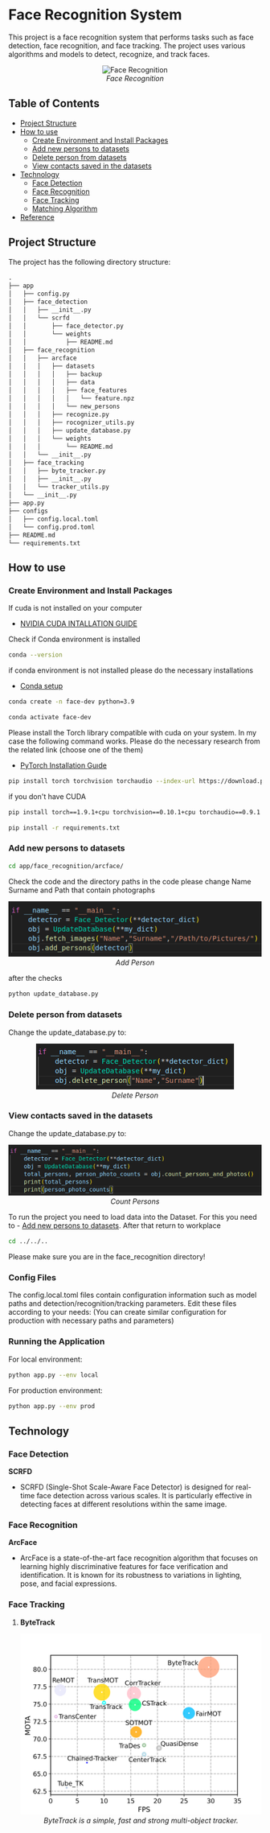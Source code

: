# Face Recognition System

This project is a face recognition system that performs tasks such as face detection, face recognition, and face tracking. The project uses various algorithms and models to detect, recognize, and track faces.

<p align="center">
<img src="./assets/face_recognition.gif" alt="Face Recognition" />
<br>
<em>Face Recognition</em>
</p>


## Table of Contents

- [Project Structure](#Project-Structure)
- [How to use](#how-to-use)
  - [Create Environment and Install Packages](#create-environment-and-install-packages)
  - [Add new persons to datasets](#add-new-persons-to-datasets)
  - [Delete person from datasets](#Delete-person-from-datasets)
  - [View contacts saved in the datasets](#View-contacts-saved-in-the-datasets)
- [Technology](#technology)
  - [Face Detection](#face-detection)
  - [Face Recognition](#face-recognition)
  - [Face Tracking](#face-tracking)
  - [Matching Algorithm](#matching-algorithm)
- [Reference](#reference)

## Project Structure

The project has the following directory structure:

```
.
├── app
│   ├── config.py
│   ├── face_detection
│   │   ├── __init__.py
│   │   └── scrfd
│   │       ├── face_detector.py
│   │       └── weights
│   │           ├── README.md
│   ├── face_recognition
│   │   ├── arcface
│   │   │   ├── datasets
│   │   │   │   ├── backup
│   │   │   │   ├── data
│   │   │   │   ├── face_features
│   │   │   │   │   └── feature.npz
│   │   │   │   └── new_persons
│   │   │   ├── recognize.py
│   │   │   ├── rocognizer_utils.py
│   │   │   ├── update_database.py
│   │   │   └── weights
│   │   │       └── README.md
│   │   └── __init__.py
│   ├── face_tracking
│   │   ├── byte_tracker.py
│   │   ├── __init__.py
│   │   └── tracker_utils.py
│   └── __init__.py
├── app.py
├── configs
│   ├── config.local.toml
│   └── config.prod.toml
├── README.md
└── requirements.txt
```

## How to use

### Create Environment and Install Packages

If cuda is not installed on your computer
- [NVIDIA CUDA INTALLATION GUIDE](https://docs.nvidia.com/cuda/cuda-installation-guide-linux/index.html)

Check if Conda environment is installed
```bash
conda --version
```
if conda environment is not installed please do the necessary installations

- [Conda setup](https://conda.io/projects/conda/en/latest/user-guide/getting-started.html)

```bash
conda create -n face-dev python=3.9
```

```bash
conda activate face-dev
```

Please install the Torch library compatible with cuda on your system. In my case the following command works. Please do the necessary research from the related link (choose one of the them)
- [PyTorch Installation Guıde](https://pytorch.org/get-started/locally/)
```bash
pip install torch torchvision torchaudio --index-url https://download.pytorch.org/whl/cu124
```
if you don't have CUDA
```bash
pip install torch==1.9.1+cpu torchvision==0.10.1+cpu torchaudio==0.9.1 -f https://download.pytorch.org/whl/torch_stable.html
```

```bash
pip install -r requirements.txt
```
### Add new persons to datasets

```bash
cd app/face_recognition/arcface/
```
Check the code and the directory paths in the code please change Name Surname and Path that contain photographs
   <p align="center">
   <img src="./assets/add_person.png" alt="Code Explanition" />
   <br>
   <em>Add Person</em>
   </p>

after the checks
```bash
python update_database.py
```

### Delete person from datasets
Change the update_database.py to:
   <p align="center">
   <img src="./assets/delete_person.png" alt="Code Explanition" />
   <br>
   <em>Delete Person</em>
   </p>

### View contacts saved in the datasets
Change the update_database.py to:
   <p align="center">
   <img src="./assets/list_people.png" alt="Code Explanition" />
   <br>
   <em>Count Persons</em>
   </p>

To run the project you need to load data into the Dataset. For this you need to - [Add new persons to datasets](#Add-new-persons-to-datasets).
After that return to workplace
```bash
cd ../../..
```
Please make sure you are in the face_recognition directory!

### Config Files

The config.local.toml files contain configuration information such as model paths and 
detection/recognition/tracking parameters. Edit these files according to your needs:
(You can create similar configuration for production with necessary paths and parameters)

### Running the Application
For local environment:

```bash
python app.py --env local
```
For production environment:
```bash
python app.py --env prod
```

## Technology

### Face Detection

 **SCRFD**
   - SCRFD (Single-Shot Scale-Aware Face Detector) is designed for real-time face detection across various scales. It is particularly effective in detecting faces at different resolutions within the same image.

### Face Recognition

 **ArcFace**

   - ArcFace is a state-of-the-art face recognition algorithm that focuses on learning highly discriminative features for face verification and identification. It is known for its robustness to variations in lighting, pose, and facial expressions.


### Face Tracking

1. **ByteTrack**
   <p align="center">
   <img src="./assets/bytetrack.png" alt="ByteTrack" />
   <br>
   <em>ByteTrack is a simple, fast and strong multi-object tracker.</em>
   </p>
